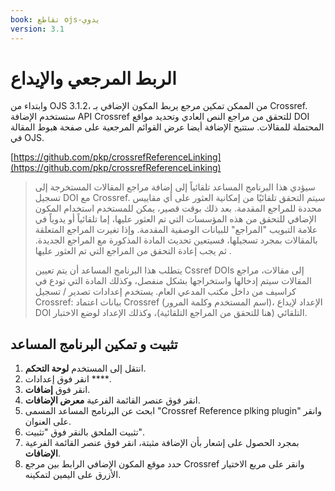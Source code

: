 ```yaml
---
book: تقاطع ojs-يدوي
version: 3.1
---
```


# الربط المرجعي والإيداع

وابتداء من OJS 3.1.2، من الممكن تمكين مرجع يربط المكون الإضافي بـ Crossref. ستستخدم الإضافة API Crossref للتحقق من مراجع النص العادي وتحديد مواقع DOI المحتملة للمقالات. ستتيح الإضافة أيضا عرض القوائم المرجعية على صفحة هبوط المقالة في OJS.

[https://github.com/pkp/crossrefReferenceLinking](https://github.com/pkp/crossrefReferenceLinking)
> سيؤدي هذا البرنامج المساعد تلقائياً إلى إضافة مراجع المقالات المستخرجة إلى تسجيل DOI مع Crossref. سيتم التحقق تلقائيًا من إمكانية العثور على أي مقاييس محددة للمراجع المقدمة. بعد ذلك بوقت قصير، يمكن للمستخدم استخدام المكون الإضافي للتحقق من هذه المؤسسات التي تم العثور عليها، إما تلقائياً أو يدوياً في علامة التبويب "المراجع" للبيانات الوصفية المقدمة. وإذا تغيرت المراجع المتعلقة بالمقالات بمجرد تسجيلها، فسيتعين تحديث المادة المذكورة مع المراجع الجديدة. ثم يجب إعادة التحقق من المراجع التي تم العثور عليها .
> 
> يتطلب هذا البرنامج المساعد أن يتم تعيين Cssref DOIs إلى مقالات، مراجع المقالات سيتم إدخالها واستخراجها بشكل منفصل، وكذلك المادة التي تودع في كراسيف من داخل مكتب المدعي العام. يستخدم إعدادات تصدير / تسجيل Crossref: بيانات اعتماد Crossref (اسم المستخدم وكلمة المرور)، الإعداد لإيداع DOI التلقائي (هنا للتحقق من المراجع التلقائية)، وكذلك الإعداد لوضع الاختبار.

## تثبيت و تمكين البرنامج المساعد

1. انتقل إلى المستخدم **لوحة التحكم**.
2. انقر فوق إعدادات ****.
3. انقر فوق **إضافات**.
4. انقر فوق عنصر القائمة الفرعية **معرض الإضافات**.
5. ابحث عن البرنامج المساعد المسمى "Crossref Reference plking plugin" وانقر على العنوان.
6. تثبيت الملحق بالنقر فوق "تثبيت".
7. بمجرد الحصول على إشعار بأن الإضافة مثبتة، انقر فوق عنصر القائمة الفرعية **الإضافات**.
8. حدد موقع المكون الإضافي الرابط بين مرجع Crossref وانقر على مربع الاختيار الأزرق على اليمين لتمكينه.
